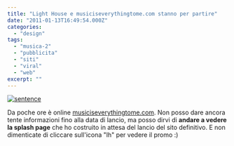 ```yaml
---
title: "Light House e musiciseverythingtome.com stanno per partire"
date: "2011-01-13T16:49:54.000Z"
categories: 
  - "design"
tags: 
  - "musica-2"
  - "pubblicita"
  - "siti"
  - "viral"
  - "web"
excerpt: ""
---
```


[![](https://enricodeleo.s3.eu-south-1.amazonaws.com/uploads/2011/01/sentence.png" "sentence")](https://enricodeleo.s3.eu-south-1.amazonaws.com/uploads/2011/01/sentence.png")

Da poche ore è online [musiciseverythingtome.com](http://musiciseverythingtome.com/ "light house"). Non posso dare ancora tente informazioni fino alla data di lancio, ma posso dirvi di **andare a vedere la splash page** che ho costruito in attesa del lancio del sito definitivo. E non dimenticate di cliccare sull'icona "lh" per vedere il promo :)
